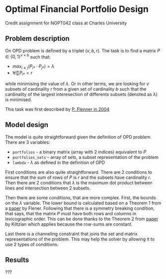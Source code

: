 # Optimal Financial Portfolio Design

Credit assignment for NOPT042 class at Charles University

## Problem description 

On OPD problem is defined by a triplet $(v,b,r)$. The task is to find a matrix $P\in \{0,1\}^{v\times b}$ such that:
 - $max_{i\neq j}(P_{i*}\cdot P_{j*}) = \lambda$ 
 - $\forall i \sum P_{i*} = r$
 
 while minimising the value of $\lambda$. Or in other terms, we are looking for $v$ subsets of cardinality $r$ from a given set of cardinality $b$ such that the cardinality of the largest interesection of differents subsets (denoted as $\lambda$) is minimised. 

 This task was first described by [P. Flenner in 2004](https://link.springer.com/chapter/10.1007/978-3-540-30201-8_19)

 ## Model design

 The model is quite straightforward given the definition of OPD problem. There are 3 variables:
  - `portfolios` - a binary matrix (array with 2 indices) equivalent to $P$
  - `portfolios_sets` - array of sets, a subset representation of the problem
  - `lambda` - $\lambda$ as defined in the definition of OPD

First conditions are also quite straightforward. There are 2 conditions to ensure that the sum of rows of $P$ is $r$ and the subsets have cardinality $r$. Then there are 2 conditions that $\lambda$ is the maximum dot product between lines and intersection between 2 subsets. 

Then there are some conditions, that are more complex. First, the bounds on the $\lambda$ variable. The lower bound is calculated based on a Theorem 1 from a [paper](https://www.it.uu.se/research/group/astra/publications/Constraints07-CDO.pdf) by Flener.
Following that there is a symmetry breaking condition, that says, that the matrix $P$ must have both rows and columns in lexicographic order. This can be done thanks to the Theorem 2 from [paper](http://www.it.uu.se/research/group/astra/SymCon02/Proceedings/KiziltanSmith.pdf) by Kiltzian which applies because the row-sums are constant.

Last there is a channeling constraint that joins the set and matrix representations of the problem. This may help the solver by allowing it to use 2 types of conditions.
## Results
???
